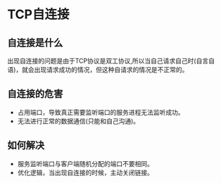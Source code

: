 # TCP自连接

## 自连接是什么
出现自连接的问题是由于TCP协议是双工协议,所以当自己请求自己时(自言自语)，就会出现请求成功的情况，但这种自请求的情况是不正常的。

## 自连接的危害
- 占用端口，导致真正需要监听端口的服务进程无法监听成功。
- 无法进行正常的数据通信(只能和自己沟通)。


## 如何解决

- 服务监听端口与客户端随机分配的端口不要相同。
- 优化逻辑，当出现自连接的时候，主动关闭链接。